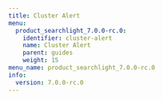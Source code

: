 ```yaml
---
title: Cluster Alert
menu:
  product_searchlight_7.0.0-rc.0:
    identifier: cluster-alert
    name: Cluster Alert
    parent: guides
    weight: 15
menu_name: product_searchlight_7.0.0-rc.0
info:
  version: 7.0.0-rc.0
---
```


